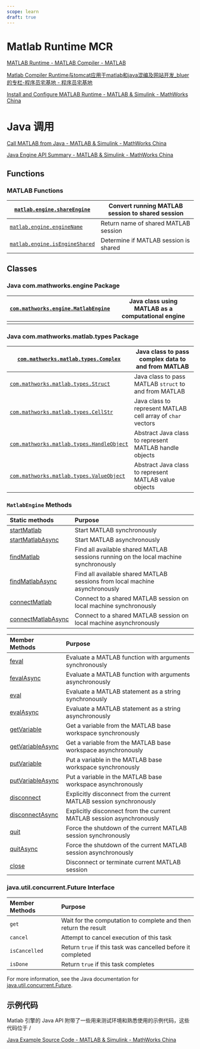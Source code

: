 ```yaml
---
scope: learn
draft: true
---
```


# Matlab Runtime MCR

[MATLAB Runtime - MATLAB Compiler - MATLAB](https://ww2.mathworks.cn/en/products/compiler/matlab-runtime.html)

[Matlab Compiler Runtime与tomcat应用于matlab和java混编及网站开发_bluer的专栏-程序员宅基地 - 程序员宅基地](https://www.cxyzjd.com/article/bluer411945935/76422340)

[Install and Configure MATLAB Runtime - MATLAB & Simulink - MathWorks China](https://ww2.mathworks.cn/help/compiler/install-the-matlab-runtime.html)

# Java 调用

[Call MATLAB from Java - MATLAB & Simulink - MathWorks China](https://ww2.mathworks.cn/help/matlab/matlab-engine-api-for-java.html)

[Java Engine API Summary - MATLAB & Simulink - MathWorks China](https://ww2.mathworks.cn/help/matlab/matlab_external/java-api-summary.html)

## Functions

### MATLAB Functions

| [`matlab.engine.shareEngine`](https://ww2.mathworks.cn/help/matlab/ref/matlab.engine.shareengine.html) | Convert running MATLAB session to shared session |
| ------------------------------------------------------------ | ------------------------------------------------ |
| [`matlab.engine.engineName`](https://ww2.mathworks.cn/help/matlab/ref/matlab.engine.enginename.html) | Return name of shared MATLAB session             |
| [`matlab.engine.isEngineShared`](https://ww2.mathworks.cn/help/matlab/ref/matlab.engine.isengineshared.html) | Determine if MATLAB session is shared            |

## Classes

### Java com.mathworks.engine Package

| [`com.mathworks.engine.MatlabEngine`](https://ww2.mathworks.cn/help/matlab/apiref/com.mathworks.engine.matlabengine.html) | Java class using MATLAB as a computational engine |
| ------------------------------------------------------------ | ------------------------------------------------- |
|                                                              |                                                   |

### Java com.mathworks.matlab.types Package

| [`com.mathworks.matlab.types.Complex`](https://ww2.mathworks.cn/help/matlab/apiref/com.mathworks.matlab.types.complex.html) | Java class to pass complex data to and from MATLAB          |
| ------------------------------------------------------------ | ----------------------------------------------------------- |
| [`com.mathworks.matlab.types.Struct`](https://ww2.mathworks.cn/help/matlab/apiref/com.mathworks.matlab.types.struct.html) | Java class to pass MATLAB `struct` to and from MATLAB       |
| [`com.mathworks.matlab.types.CellStr`](https://ww2.mathworks.cn/help/matlab/apiref/com.mathworks.matlab.types.cellstr.html) | Java class to represent MATLAB cell array of `char` vectors |
| [`com.mathworks.matlab.types.HandleObject`](https://ww2.mathworks.cn/help/matlab/apiref/com.mathworks.matlab.types.handleobject.html) | Abstract Java class to represent MATLAB handle objects      |
| [`com.mathworks.matlab.types.ValueObject`](https://ww2.mathworks.cn/help/matlab/apiref/com.mathworks.matlab.types.valueobject.html) | Abstract Java class to represent MATLAB value objects       |

### `MatlabEngine` Methods

| Static methods                                               | Purpose                                                      |
| :----------------------------------------------------------- | :----------------------------------------------------------- |
| [startMatlab](https://ww2.mathworks.cn/help/matlab/apiref/com.mathworks.engine.matlabengine.html#bvaqa6o) | Start MATLAB synchronously                                   |
| [startMatlabAsync](https://ww2.mathworks.cn/help/matlab/apiref/com.mathworks.engine.matlabengine.html#bvaqi3p-1) | Start MATLAB asynchronously                                  |
| [findMatlab](https://ww2.mathworks.cn/help/matlab/apiref/com.mathworks.engine.matlabengine.html#bvarl8w-1) | Find all available shared MATLAB sessions running on the local machine synchronously |
| [findMatlabAsync](https://ww2.mathworks.cn/help/matlab/apiref/com.mathworks.engine.matlabengine.html#bvarmag-1) | Find all available shared MATLAB sessions from local machine asynchronously |
| [connectMatlab](https://ww2.mathworks.cn/help/matlab/apiref/com.mathworks.engine.matlabengine.html#bvarmb3-1) | Connect to a shared MATLAB session on local machine synchronously |
| [connectMatlabAsync](https://ww2.mathworks.cn/help/matlab/apiref/com.mathworks.engine.matlabengine.html#bvarmdr-1) | Connect to a shared MATLAB session on local machine asynchronously |

| Member Methods                                               | Purpose                                                      |
| :----------------------------------------------------------- | :----------------------------------------------------------- |
| [feval](https://ww2.mathworks.cn/help/matlab/apiref/com.mathworks.engine.matlabengine.html#bvarmi5-1) | Evaluate a MATLAB function with arguments synchronously      |
| [fevalAsync](https://ww2.mathworks.cn/help/matlab/apiref/com.mathworks.engine.matlabengine.html#bvarmj3-1) | Evaluate a MATLAB function with arguments asynchronously     |
| [eval](https://ww2.mathworks.cn/help/matlab/apiref/com.mathworks.engine.matlabengine.html#bvarmmm-1) | Evaluate a MATLAB statement as a string synchronously        |
| [evalAsync](https://ww2.mathworks.cn/help/matlab/apiref/com.mathworks.engine.matlabengine.html#bvarzs2-1) | Evaluate a MATLAB statement as a string asynchronously       |
| [getVariable](https://ww2.mathworks.cn/help/matlab/apiref/com.mathworks.engine.matlabengine.html#bvar0qe-1) | Get a variable from the MATLAB base workspace synchronously  |
| [getVariableAsync](https://ww2.mathworks.cn/help/matlab/apiref/com.mathworks.engine.matlabengine.html#bvar3om-1) | Get a variable from the MATLAB base workspace asynchronously |
| [putVariable](https://ww2.mathworks.cn/help/matlab/apiref/com.mathworks.engine.matlabengine.html#bvar3r2-1) | Put a variable in the MATLAB base workspace synchronously    |
| [putVariableAsync](https://ww2.mathworks.cn/help/matlab/apiref/com.mathworks.engine.matlabengine.html#bvar3q2-1) | Put a variable in the MATLAB base workspace asynchronously   |
| [disconnect](https://ww2.mathworks.cn/help/matlab/apiref/com.mathworks.engine.matlabengine.html#bvar30f-1) | Explicitly disconnect from the current MATLAB session synchronously |
| [disconnectAsync](https://ww2.mathworks.cn/help/matlab/apiref/com.mathworks.engine.matlabengine.html#bvar314-1) | Explicitly disconnect from the current MATLAB session asynchronously |
| [quit](https://ww2.mathworks.cn/help/matlab/apiref/com.mathworks.engine.matlabengine.html#bvar33g-1) | Force the shutdown of the current MATLAB session synchronously |
| [quitAsync](https://ww2.mathworks.cn/help/matlab/apiref/com.mathworks.engine.matlabengine.html#bvar34m-1) | Force the shutdown of the current MATLAB session asynchronously |
| [close](https://ww2.mathworks.cn/help/matlab/apiref/com.mathworks.engine.matlabengine.html#bvar4ns-1) | Disconnect or terminate current MATLAB session               |

### java.util.concurrent.Future Interface

| Member Methods | Purpose                                                      |
| :------------- | :----------------------------------------------------------- |
| `get`          | Wait for the computation to complete and then return the result |
| `cancel`       | Attempt to cancel execution of this task                     |
| `isCancelled`  | Return `true` if this task was cancelled before it completed |
| `isDone`       | Return `true` if this task completes                         |

For more information, see the Java documentation for [java.util.concurrent.Future](https://docs.oracle.com/javase/7/docs/api/java/util/concurrent/Future.html).

## 示例代码

Matlab 引擎的 Java API 附带了一些用来测试环境和熟悉使用的示例代码，这些代码位于 /

[Java Example Source Code - MATLAB & Simulink - MathWorks China](https://ww2.mathworks.cn/help/matlab/matlab_external/java-example-source-code.html)
